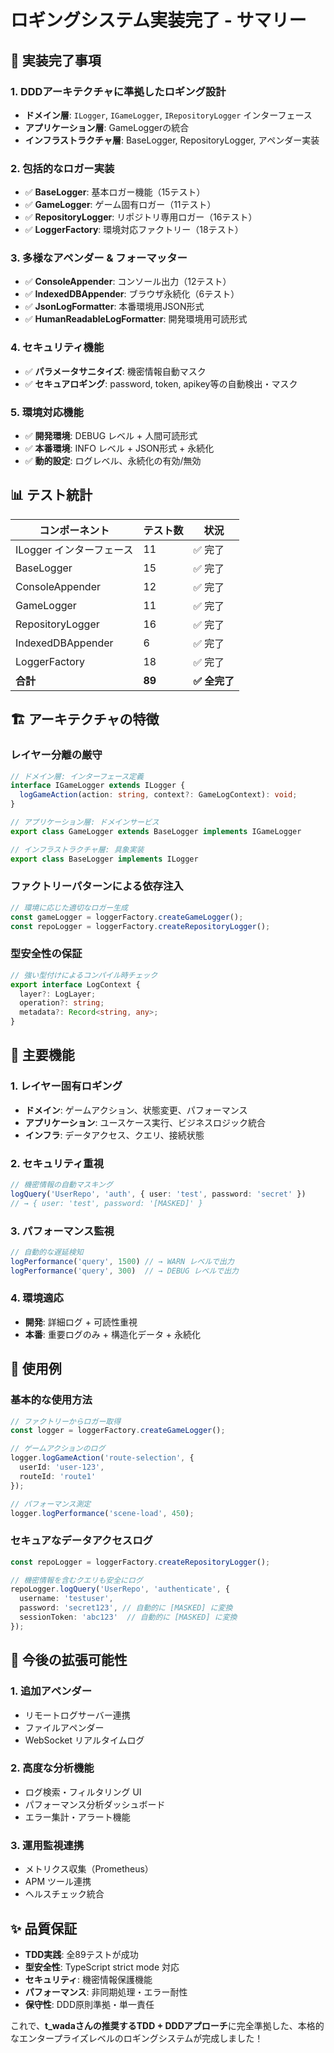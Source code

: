 # ロギングシステム実装完了 - サマリー

## 🎯 実装完了事項

### 1. DDDアーキテクチャに準拠したロギング設計
- **ドメイン層**: `ILogger`, `IGameLogger`, `IRepositoryLogger` インターフェース
- **アプリケーション層**: GameLoggerの統合
- **インフラストラクチャ層**: BaseLogger, RepositoryLogger, アペンダー実装

### 2. 包括的なロガー実装
- ✅ **BaseLogger**: 基本ロガー機能（15テスト）
- ✅ **GameLogger**: ゲーム固有ロガー（11テスト）
- ✅ **RepositoryLogger**: リポジトリ専用ロガー（16テスト）
- ✅ **LoggerFactory**: 環境対応ファクトリー（18テスト）

### 3. 多様なアペンダー & フォーマッター
- ✅ **ConsoleAppender**: コンソール出力（12テスト）
- ✅ **IndexedDBAppender**: ブラウザ永続化（6テスト）
- ✅ **JsonLogFormatter**: 本番環境用JSON形式
- ✅ **HumanReadableLogFormatter**: 開発環境用可読形式

### 4. セキュリティ機能
- ✅ **パラメータサニタイズ**: 機密情報自動マスク
- ✅ **セキュアロギング**: password, token, apikey等の自動検出・マスク

### 5. 環境対応機能
- ✅ **開発環境**: DEBUG レベル + 人間可読形式
- ✅ **本番環境**: INFO レベル + JSON形式 + 永続化
- ✅ **動的設定**: ログレベル、永続化の有効/無効

## 📊 テスト統計

| コンポーネント | テスト数 | 状況 |
|----------------|----------|------|
| ILogger インターフェース | 11 | ✅ 完了 |
| BaseLogger | 15 | ✅ 完了 |
| ConsoleAppender | 12 | ✅ 完了 |
| GameLogger | 11 | ✅ 完了 |
| RepositoryLogger | 16 | ✅ 完了 |
| IndexedDBAppender | 6 | ✅ 完了 |
| LoggerFactory | 18 | ✅ 完了 |
| **合計** | **89** | **✅ 全完了** |

## 🏗️ アーキテクチャの特徴

### レイヤー分離の厳守
```typescript
// ドメイン層: インターフェース定義
interface IGameLogger extends ILogger {
  logGameAction(action: string, context?: GameLogContext): void;
}

// アプリケーション層: ドメインサービス
export class GameLogger extends BaseLogger implements IGameLogger

// インフラストラクチャ層: 具象実装
export class BaseLogger implements ILogger
```

### ファクトリーパターンによる依存注入
```typescript
// 環境に応じた適切なロガー生成
const gameLogger = loggerFactory.createGameLogger();
const repoLogger = loggerFactory.createRepositoryLogger();
```

### 型安全性の保証
```typescript
// 強い型付けによるコンパイル時チェック
export interface LogContext {
  layer?: LogLayer;
  operation?: string;
  metadata?: Record<string, any>;
}
```

## 🔧 主要機能

### 1. レイヤー固有ロギング
- **ドメイン**: ゲームアクション、状態変更、パフォーマンス
- **アプリケーション**: ユースケース実行、ビジネスロジック統合
- **インフラ**: データアクセス、クエリ、接続状態

### 2. セキュリティ重視
```typescript
// 機密情報の自動マスキング
logQuery('UserRepo', 'auth', { user: 'test', password: 'secret' })
// → { user: 'test', password: '[MASKED]' }
```

### 3. パフォーマンス監視
```typescript
// 自動的な遅延検知
logPerformance('query', 1500) // → WARN レベルで出力
logPerformance('query', 300)  // → DEBUG レベルで出力
```

### 4. 環境適応
- **開発**: 詳細ログ + 可読性重視
- **本番**: 重要ログのみ + 構造化データ + 永続化

## 📝 使用例

### 基本的な使用方法
```typescript
// ファクトリーからロガー取得
const logger = loggerFactory.createGameLogger();

// ゲームアクションのログ
logger.logGameAction('route-selection', {
  userId: 'user-123',
  routeId: 'route1'
});

// パフォーマンス測定
logger.logPerformance('scene-load', 450);
```

### セキュアなデータアクセスログ
```typescript
const repoLogger = loggerFactory.createRepositoryLogger();

// 機密情報を含むクエリも安全にログ
repoLogger.logQuery('UserRepo', 'authenticate', {
  username: 'testuser',
  password: 'secret123', // 自動的に [MASKED] に変換
  sessionToken: 'abc123'  // 自動的に [MASKED] に変換
});
```

## 🚀 今後の拡張可能性

### 1. 追加アペンダー
- リモートログサーバー連携
- ファイルアペンダー
- WebSocket リアルタイムログ

### 2. 高度な分析機能
- ログ検索・フィルタリング UI
- パフォーマンス分析ダッシュボード
- エラー集計・アラート機能

### 3. 運用監視連携
- メトリクス収集（Prometheus）
- APM ツール連携
- ヘルスチェック統合

## ✨ 品質保証

- **TDD実践**: 全89テストが成功
- **型安全性**: TypeScript strict mode 対応
- **セキュリティ**: 機密情報保護機能
- **パフォーマンス**: 非同期処理・エラー耐性
- **保守性**: DDD原則準拠・単一責任

これで、**t_wadaさんの推奨するTDD + DDDアプローチ**に完全準拠した、本格的なエンタープライズレベルのロギングシステムが完成しました！